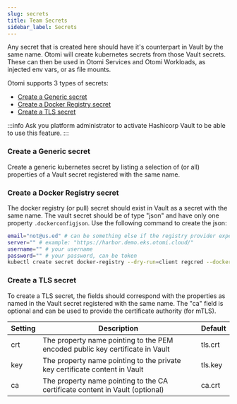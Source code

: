 ```yaml
---
slug: secrets
title: Team Secrets
sidebar_label: Secrets
---
```


<!-- ![Console: new secret](img/team-secrets.png) -->

Any secret that is created here should have it's counterpart in Vault by the same name. Otomi will create kubernetes secrets from those Vault secrets. These can then be used in Otomi Services and Otomi Workloads, as injected env vars, or as file mounts.

Otomi supports 3 types of secrets:

- [Create a Generic secret](#create-a-generic-secret)
- [Create a Docker Registry secret](#create-a-docker-registry-secret)
- [Create a TLS secret](#create-a-tls-secret)

:::info
Ask you platform administrator to activate Hashicorp Vault to be able to use this feature.
:::

### Create a Generic secret

Create a generic kubernetes secret by listing a selection of (or all) properties of a Vault secret registered with the same name.

### Create a Docker Registry secret

The docker registry (or pull) secret should exist in Vault as a secret with the same name. The vault secret should be of type "json" and have only one property `.dockerconfigjson`. Use the following command to create the json:

```bash
email="not@us.ed" # can be something else if the registry provider expects it, but usually this is ignored
server="" # example: "https://harbor.demo.eks.otomi.cloud/"
username="" # your username
password="" # your password, can be token
kubectl create secret docker-registry --dry-run=client regcred --docker-email=$email --docker-server=$server --docker-username=$username --docker-password=$password -o jsonpath='{.data.\.dockerconfigjson}' | base64 --decode
```

### Create a TLS secret

To create a TLS secret, the fields should correspond with the properties as named in the Vault secret registered with the same name. The "ca" field is optional and can be used to provide the certificate authority (for mTLS).

| Setting | Description                                                                   | Default |
| ------- | ----------------------------------------------------------------------------- | ------- |
| crt     | The property name pointing to the PEM encoded public key certificate in Vault | tls.crt |
| key     | The property name pointing to the private key certificate content in Vault    | tls.key |
| ca      | The property name pointing to the CA certificate content in Vault (optional)  | ca.crt  |
